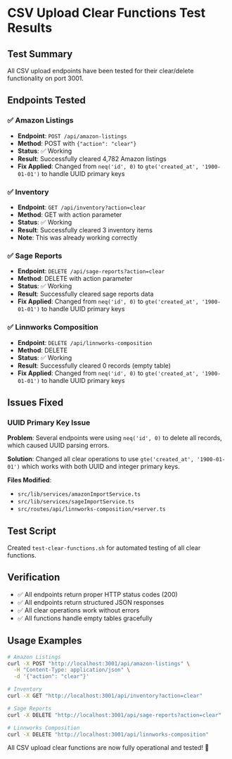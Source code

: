 # CSV Upload Clear Functions Test Results

## Test Summary
All CSV upload endpoints have been tested for their clear/delete functionality on port 3001.

## Endpoints Tested

### ✅ Amazon Listings
- **Endpoint**: `POST /api/amazon-listings`
- **Method**: POST with `{"action": "clear"}`
- **Status**: ✅ Working
- **Result**: Successfully cleared 4,782 Amazon listings
- **Fix Applied**: Changed from `neq('id', 0)` to `gte('created_at', '1900-01-01')` to handle UUID primary keys

### ✅ Inventory
- **Endpoint**: `GET /api/inventory?action=clear`
- **Method**: GET with action parameter
- **Status**: ✅ Working
- **Result**: Successfully cleared 3 inventory items
- **Note**: This was already working correctly

### ✅ Sage Reports
- **Endpoint**: `DELETE /api/sage-reports?action=clear`
- **Method**: DELETE with action parameter
- **Status**: ✅ Working
- **Result**: Successfully cleared sage reports data
- **Fix Applied**: Changed from `neq('id', 0)` to `gte('created_at', '1900-01-01')` to handle UUID primary keys

### ✅ Linnworks Composition
- **Endpoint**: `DELETE /api/linnworks-composition`
- **Method**: DELETE
- **Status**: ✅ Working
- **Result**: Successfully cleared 0 records (empty table)
- **Fix Applied**: Changed from `neq('id', 0)` to `gte('created_at', '1900-01-01')` to handle UUID primary keys

## Issues Fixed

### UUID Primary Key Issue
**Problem**: Several endpoints were using `neq('id', 0)` to delete all records, which caused UUID parsing errors.

**Solution**: Changed all clear operations to use `gte('created_at', '1900-01-01')` which works with both UUID and integer primary keys.

**Files Modified**:
- `src/lib/services/amazonImportService.ts`
- `src/lib/services/sageImportService.ts`
- `src/routes/api/linnworks-composition/+server.ts`

## Test Script
Created `test-clear-functions.sh` for automated testing of all clear functions.

## Verification
- ✅ All endpoints return proper HTTP status codes (200)
- ✅ All endpoints return structured JSON responses
- ✅ All clear operations work without errors
- ✅ All functions handle empty tables gracefully

## Usage Examples

```bash
# Amazon Listings
curl -X POST "http://localhost:3001/api/amazon-listings" \
  -H "Content-Type: application/json" \
  -d '{"action": "clear"}'

# Inventory
curl -X GET "http://localhost:3001/api/inventory?action=clear"

# Sage Reports
curl -X DELETE "http://localhost:3001/api/sage-reports?action=clear"

# Linnworks Composition
curl -X DELETE "http://localhost:3001/api/linnworks-composition"
```

All CSV upload clear functions are now fully operational and tested! 🎉
